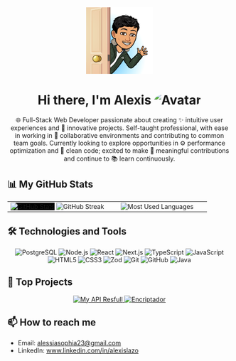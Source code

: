 <!-- Encabezado con avatar y presentación -->
<div align="center">
  <img src="./waving doorway.png" width="150" alt="Imagen con desvanecimiento"/>
</div>
<h1 align="center">Hi there, I'm Alexis <img src="https://media1.giphy.com/media/v1.Y2lkPTc5MGI3NjExeXY2M29uZXI2YmNud2E2a2FsamNuZTNxNGN5N3NrbGR6M3I2bzZrayZlcD12MV9pbnRlcm5hbF9naWZfYnlfaWQmY3Q9cw/Q7LHmoFwVP6Yc1swZs/giphy.webp" width="40" style="border-radius: 50%;" alt="Avatar"/></h1>
<p align="center">🌐 Full-Stack Web Developer passionate about creating ✨ intuitive user experiences and 🚀 innovative projects. Self-taught professional, with ease in working in 🤝 collaborative environments and contributing to common team goals. Currently looking to explore opportunities in ⚙️ performance optimization and 🧹 clean code; excited to make 🌟 meaningful contributions and continue to 📚 learn continuously.</p>

<!-- Estadísticas de GitHub -->
## 📊 My GitHub Stats

<table  width="100%">
  <tr>
    <td style="border: none;" width="50%">
      <img  width="100%" style="background-color: black" src="https://github-readme-stats.vercel.app/api?username=Ryu2312&show_icons=true&theme=dark&count_private=true&include_all_commits=true" alt="GitHub Stats"/>
      <img  width="100%" src="https://github-readme-streak-stats.herokuapp.com/?user=Ryu2312&theme=dark" alt="GitHub Streak"/>
    </td>
    <td style="border: none;" width="50%" align="center">
     <img  width="90%" src="https://github-readme-stats.vercel.app/api/top-langs/?username=Ryu2312&theme=dark" alt="Most Used Languages"/>
  </tr>
</table>



<!-- Tecnologías que utilizas -->
## 🛠️ Technologies and Tools

<div align="center">
  <img src="https://img.shields.io/badge/PostgreSQL-316192?style=for-the-badge&logo=postgresql&logoColor=white" alt="PostgreSQL"/>
  <img src="https://img.shields.io/badge/Node.js-43853D?style=for-the-badge&logo=node-dot-js&logoColor=white" alt="Node.js"/>
  <img src="https://img.shields.io/badge/React-20232A?style=for-the-badge&logo=react&logoColor=61DAFB" alt="React"/>
  <img src="https://img.shields.io/badge/Next.js-000000?style=for-the-badge&logo=next-dot-js&logoColor=white" alt="Next.js"/>
  <img src="https://img.shields.io/badge/TypeScript-007ACC?style=for-the-badge&logo=typescript&logoColor=white" alt="TypeScript"/>
  <img src="https://img.shields.io/badge/JavaScript-323330?style=for-the-badge&logo=javascript&logoColor=F7DF1E" alt="JavaScript"/>
  <img src="https://img.shields.io/badge/HTML5-E34F26?style=for-the-badge&logo=html5&logoColor=white" alt="HTML5"/>
  <img src="https://img.shields.io/badge/CSS3-1572B6?style=for-the-badge&logo=css3&logoColor=white" alt="CSS3"/>
  <img src="https://img.shields.io/badge/Zod-14B7ED?style=for-the-badge&logo=zod&logoColor=white" alt="Zod"/>
  <img src="https://img.shields.io/badge/Git-F05032?style=for-the-badge&logo=git&logoColor=white" alt="Git"/>
  <img src="https://img.shields.io/badge/GitHub-181717?style=for-the-badge&logo=github&logoColor=white" alt="GitHub"/>
  <img src="https://img.shields.io/badge/Java-ED8B00?style=for-the-badge&logo=java&logoColor=white" alt="Java"/>
</div>

<!-- Proyectos destacados -->
## 📂 Top Projects

<div align="center">
  <a href="https://github.com/Ryu2312/my-api-resfull">
    <img src="https://github-readme-stats.vercel.app/api/pin/?username=Ryu2312&repo=my-api-resfull&theme=dark" alt="My API Resfull"/>
  </a>
  <a href="https://github.com/Ryu2312/encriptador">
    <img src="https://github-readme-stats.vercel.app/api/pin/?username=Ryu2312&repo=encriptador&theme=dark" alt="Encriptador"/>
  </a>
</div>

<!-- Contacto -->
## 📫 How to reach me

- Email: alessiasophia23@gmail.com
- LinkedIn: www.linkedin.com/in/alexislazo


